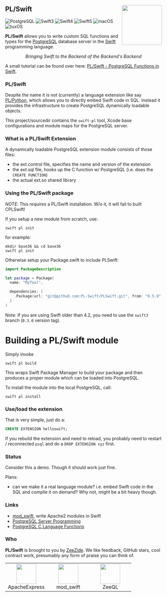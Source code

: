 <h2>PL/Swift
  <img src="http://zeezide.com/img/plswift.svg"
       align="right" width="128" height="128" />
</h2>

![PostgreSQL](https://img.shields.io/badge/postgresql-10-yellow.svg)
![Swift3](https://img.shields.io/badge/swift-3-blue.svg)
![Swift4](https://img.shields.io/badge/swift-4-blue.svg)
![Swift5](https://img.shields.io/badge/swift-5-blue.svg)
![macOS](https://img.shields.io/badge/os-macOS-green.svg?style=flat)
![tuxOS](https://img.shields.io/badge/os-tuxOS-green.svg?style=flat)


**PL/Swift** allows you to write custom SQL functions and types
for the
[PostgreSQL](https://www.postgresql.org) database server
in the 
[Swift](http://swift.org/)
programming language.

<center><i>Bringing Swift to the Backend of the Backend's Backend</i></center>

A small tutorial can be found over here:
[PL/Swift - PostgreSQL Functions in Swift](http://www.alwaysrightinstitute.com/plswift/).

### PL/Swift

Despite the name it is not (currently) a language extension like say
[PL/Python](https://www.postgresql.org/docs/current/static/plpython.html),
which allows you to directly embed Swift code in SQL.
Instead it provides the infrastructure to create PostgreSQL
dynamically loadable objects.

This project/sourcedir contains the `swift-pl` tool,
Xcode base configurations and module maps for the PostgreSQL server.


### What is a PL/Swift Extension

A dynamically loadable PostgreSQL extension module consists of those files:

- the ext.control file, specifies the name and version of the extension
- the ext.sql file, hooks up the C function w/ PostgreSQL
  (i.e. does the `CREATE FUNCTION`)
- the actual ext.so shared library


### Using the PL/Swift package

*NOTE*: This *requires* a PL/Swift installation. W/o it, it will
        fail to built CPLSwift!

If you setup a new module from scratch, use:

    swift pl init
    
for example:

    mkdir base36 && cd base36
    swift pl init

Otherwise setup your Package.swift to include PLSwift:

```Swift
import PackageDescription

let package = Package(
  name: "MyTool",

  dependencies: [
    .Package(url: "git@github.com:PL-Swift/PLSwift.git", from: "0.5.0"),
  ]
)
```

Note: If you are using Swift older than 4.2, you need to use the `swift3`
branch (`0.3.0` version tag).


# Building a PL/Swift module

Simply invoke

    swift pl build

This wraps Swift Package Manager to build your package
and then produces a proper module which can be loaded
into PostgreSQL.

To install the module into the local PostgreSQL, call:

    swift pl install


### Use/load the extension

That is very simple, just do a:

```sql
CREATE EXTENSION helloswift;
```

If you rebuild the extension and need to reload, you probably need to
restart / reconnected
`psql` and do a `DROP EXTENSION xyz` first.


### Status

Consider this a demo. Though it should work just fine.

Plans:

- can we make it a real language module? i.e. embed Swift code in the
  SQL and compile it on demand? Why not, might be a bit heavy though.

### Links

- [mod_swift](http://mod-swift.org/), write Apache2 modules in Swift
- [PostgreSQL Server Programming](https://www.postgresql.org/docs/current/static/server-programming.html)
- [PostgreSQL C Language Functions](https://www.postgresql.org/docs/current/static/xfunc-c.html)

### Who

**PL/Swift** is brought to you by
[ZeeZide](http://zeezide.de).
We like feedback, GitHub stars, cool contract work,
presumably any form of praise you can think of.

<table width="100%" border="0">
    <tr style="width: 100%;">
      <td align="center" width="33%">
        <a href="http://apacheexpress.io"
          ><img src="http://zeezide.com/img/ApexIcon128.png" width="64" height="64" /></a>
	<br />
	ApacheExpress
      </td>
      <td align="center" width="33%">
        <a href="http://mod-swift.org"
          ><img src="http://zeezide.com/img/mod_swift-128x128.png" width="64" height="64" /></a>
	<br />
	mod_swift
      </td>
      <td align="center" width="33%">
        <a href="http://zeeql.io"
          ><img src="http://zeezide.com/img/ZeeQLIconQL128.png" width="64" height="64" /></a>
	<br />
	ZeeQL
      </td>
    </tr>
</table>
